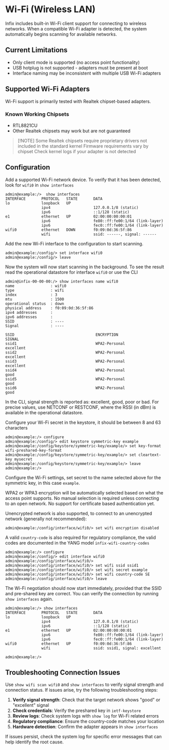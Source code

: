 # Wi-Fi (Wireless LAN)

Infix includes built-in Wi-Fi client support for connecting to
wireless networks. When a compatible Wi-Fi adapter is detected, the
system automatically begins scanning for available networks.

## Current Limitations

- Only client mode is supported (no access point functionality)
- USB hotplug is not supported - adapters must be present at boot
- Interface naming may be inconsistent with multiple USB Wi-Fi adapters

## Supported Wi-Fi Adapters

Wi-Fi support is primarily tested with Realtek chipset-based adapters.

### Known Working Chipsets

- RTL8821CU
- Other Realtek chipsets may work but are not guaranteed


> [!NOTE]  Some Realtek chipsets require proprietary drivers not included in the standard kernel
>          Firmware requirements vary by chipset
>          Check kernel logs if your adapter is not detected

## Configuration

Add a supported Wi-Fi network device. To verify that it has been
detected, look for `wifi0` in `show interfaces`

```
admin@example:/>  show interfaces
INTERFACE       PROTOCOL   STATE       DATA
lo              loopback   UP
                ipv4                   127.0.0.1/8 (static)
                ipv6                   ::1/128 (static)
e1              ethernet   UP          02:00:00:00:00:01
                ipv6                   fe80::ff:fe00:1/64 (link-layer)
                ipv6                   fec0::ff:fe00:1/64 (link-layer)
wifi0           ethernet   DOWN        f0:09:0d:36:5f:86
                wifi                   ssid: ------, signal: ------

```
Add the new Wi-Fi interface to the configuration to start scanning.
```
admin@example:/config/> set interface wifi0
admin@example:/config/> leave
```
Now the system will now start scanning in the background. To
see the result read the operational datastore for interface `wifi0` or
use the CLI

```
admin@infix-00-00-00:/> show interfaces name wifi0
name                : wifi0
type                : wifi
index               : 3
mtu                 : 1500
operational status  : down
physical address    : f0:09:0d:36:5f:86
ipv4 addresses      :
ipv6 addresses      :
SSID                : ----
Signal              : ----

SSID                                    ENCRYPTION                    SIGNAL
ssid1                                   WPA2-Personal                 excellent
ssid2                                   WPA2-Personal                 excellent
ssid3                                   WPA2-Personal                 excellent
ssid4                                   WPA2-Personal                 good
ssid5                                   WPA2-Personal                 good
ssid6                                   WPA2-Personal                 good
```

In the CLI, signal strength is reported as: excellent, good, poor or
bad. For precise values, use NETCONF or RESTCONF, where the RSSI (in
dBm) is available in the operational datastore.

Configure your Wi-Fi secret in the keystore, it should be between 8
and 63 characters

```
admin@example:/> configure
admin@example:/config/> edit keystore symmetric-key example
admin@example:/config/keystore/symmetric-key/example/> set key-format wifi-preshared-key-format
admin@example:/config/keystore/symmetric-key/example/> set cleartext-key mysecret
admin@example:/config/keystore/symmetric-key/example/> leave
admin@example:/>
```

Configure the Wi-Fi settings, set secret to the name selected above
for the symmetric key, in this case `example`.

WPA2 or WPA3 encryption will be automatically selected based on what
the access point supports. No manual selection is required unless
connecting to an open network. No support for certificate based
authentication yet.

Unencrypted network is also supported, to connect to an unencrypted
network (generally not recommended):
```
admin@example:/config/interface/wifi0/> set wifi encryption disabled
```

A valid `country-code` is also required for regulatory compliance, the
valid codes are documented in the YANG model `infix-wifi-country-codes`


```
admin@example:/> configure
admin@example:/config/> edit interface wifi0
admin@example:/config/interface/wifi0/>
admin@example:/config/interface/wifi0/> set wifi ssid ssid1
admin@example:/config/interface/wifi0/> set wifi secret example
admin@example:/config/interface/wifi0/> set wifi country-code SE
admin@example:/config/interface/wifi0/> leave
```

The Wi-Fi negotiation should now start immediately, provided that the
SSID and pre-shared key are correct. You can verify the connection by
running `show interfaces` again.


```
admin@example:/> show interfaces
INTERFACE       PROTOCOL   STATE       DATA
lo              loopback   UP
                ipv4                   127.0.0.1/8 (static)
                ipv6                   ::1/128 (static)
e1              ethernet   UP          02:00:00:00:00:01
                ipv6                   fe80::ff:fe00:1/64 (link-layer)
                ipv6                   fec0::ff:fe00:1/64 (link-layer)
wifi0           ethernet   UP          f0:09:0d:36:5f:86
                wifi                   ssid: ssid1, signal: excellent

admin@example:/>
```

## Troubleshooting Connection Issues

Use `show wifi scan wifi0` and `show interfaces` to verify signal strength
and connection status. If issues arise, try the following
troubleshooting steps:

1. **Verify signal strength**: Check that the target network shows "good" or "excellent" signal
2. **Check credentials**: Verify the preshared key in `ietf-keystore`
3. **Review logs**: Check system logs with `show log` for Wi-Fi related errors
4. **Regulatory compliance**: Ensure the country-code matches your location
5. **Hardware detection**: Confirm the adapter appears in `show interfaces`

If issues persist, check the system log for specific error messages that can help identify the root cause.
